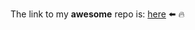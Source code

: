 The link to my **awesome** repo is: [here](https://github.com/rafadedubra/geospatial-data-project) ⬅️ 🔥